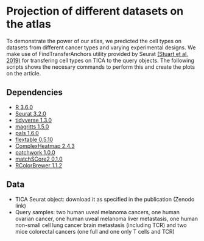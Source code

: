 # Projection of different datasets on the atlas

To demonstrate the power of our atlas, we predicted the cell types on datasets from different cancer types and varying experimental designs. We make use of FindTransferAnchors utility provided by Seurat [(Stuart et al, 2019)](https://www.cell.com/cell/fulltext/S0092-8674(19)30559-8) for transfering cell types on TICA to the query objects. The following scripts shows the necesary commands to perform this and create the plots on the article.


## Dependencies

* [R 3.6.0](https://cran.r-project.org/)
* [Seurat 3.2.0](https://cran.r-project.org/web/packages/Seurat/index.html)
* [tidyverse 1.3.0](https://cran.r-project.org/web/packages/tidyverse/index.html)
* [magritts 1.5.0](https://cloud.r-project.org/package=magrittr)
* [pals 1.6.0](https://kwstat.github.io/pals/)
* [flextable 0.5.10](https://davidgohel.github.io/flextable/)
* [ComplexHeatmap 2.4.3](https://github.com/jokergoo/ComplexHeatmap)
* [patchwork 1.0.0](https://patchwork.data-imaginist.com/)
* [matchSCore2 0.1.0](https://github.com/elimereu/matchSCore2)
* [RColorBrewer 1.1.2](https://cloud.r-project.org/package=RColorBrewer)


## Data

* TICA Seurat object: download it as specified in the publication (Zenodo link)
* Query samples: two human uveal melanoma cancers, one human ovarian cancer, one human uveal melanoma liver metastasis, one human non-small cell lung cancer brain metastasis (including TCR) and two mice colorectal cancers (one full and one only T cells and TCR) 
